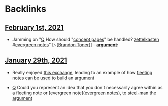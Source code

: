 
# Backlinks
## [February 1st, 2021](<February 1st, 2021.md>)
- Jamming on "[Q](<Q.md>) How should "[concept pages](<concept pages.md>)" be handled? [zettelkasten](<zettelkasten.md>) #[evergreen notes](<evergreen notes.md>)" [~[[Brandon Toner](<~[[Brandon Toner.md>)]]
            - **[argument](<argument.md>):**

## [January 29th, 2021](<January 29th, 2021.md>)
- Really enjoyed [this exchange](((PdawSmakm))), leading to an example of how [fleeting notes](<fleeting notes.md>) can be used to build an [argument](<argument.md>)

- [Q](<Q.md>) Could you represent an idea that you don't necessarily agree within as a fleeting note or [evergreen note]([evergreen notes](<evergreen notes.md>)), to [steel-man](<steel-man.md>) the [argument](<argument.md>)

